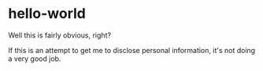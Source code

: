 # hello-world
Well this is fairly obvious, right?

If this is an attempt to get me to disclose personal information, it's not doing a very good job.
